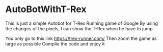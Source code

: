 # AutoBotWithT-Rex
This is just a simple Autobot for T-Rex Running game of Google 
By using the changes of the pixels, I can show the T-Rex when he have to jump

You only go to this link https://trex-runner.com/
Then zoom the game as large as possible
Complie the code and enjoy it
